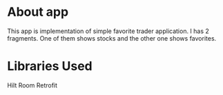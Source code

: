 # About app

This app is implementation of simple favorite trader application. I has 2 fragments. One of them shows stocks and the other one shows favorites. 

# Libraries Used
Hilt
Room
Retrofit
